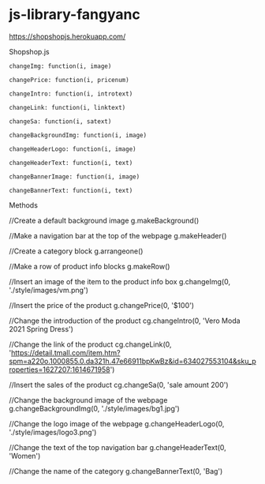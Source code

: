 # js-library-fangyanc
https://shopshopjs.herokuapp.com/



Shopshop.js

    changeImg: function(i, image) 

    changePrice: function(i, pricenum) 

    changeIntro: function(i, introtext) 

    changeLink: function(i, linktext) 

    changeSa: function(i, satext) 

    changeBackgroundImg: function(i, image) 

    changeHeaderLogo: function(i, image) 

    changeHeaderText: function(i, text) 

    changeBannerImage: function(i, image) 

    changeBannerText: function(i, text) 

Methods

//Create a default background image
g.makeBackground()

//Make a navigation bar at the top of the webpage
g.makeHeader()

//Create a category block
g.arrangeone()

//Make a row of product info blocks
g.makeRow()

//Insert an image of the item to the product info box
g.changeImg(0, './style/images/vm.png')

//Insert the price of the product
g.changePrice(0, '$100')

//Change the introduction of the product
cg.changeIntro(0, 'Vero Moda 2021 Spring Dress')

//Change the link of the product
cg.changeLink(0, 'https://detail.tmall.com/item.htm?spm=a220o.1000855.0.da321h.47e66911bpKwBz&id=634027553104&sku_properties=1627207:1614671958')

//Insert the sales of the product
cg.changeSa(0, 'sale amount  200')

//Change the background image of the webpage
g.changeBackgroundImg(0, './style/images/bg1.jpg')

//Change the logo image of the webpage
g.changeHeaderLogo(0, './style/images/logo3.png')

//Change the text of the top navigation bar
g.changeHeaderText(0, 'Women')

//Change the name of the category
g.changeBannerText(0, 'Bag')
    
    
    
    

